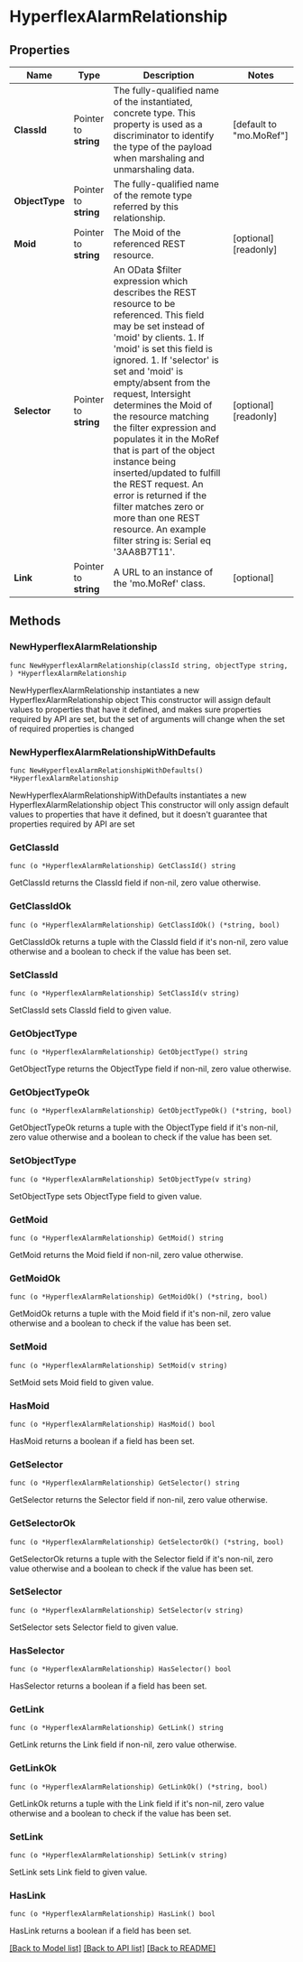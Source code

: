 # HyperflexAlarmRelationship

## Properties

Name | Type | Description | Notes
------------ | ------------- | ------------- | -------------
**ClassId** | Pointer to **string** | The fully-qualified name of the instantiated, concrete type. This property is used as a discriminator to identify the type of the payload when marshaling and unmarshaling data. | [default to "mo.MoRef"]
**ObjectType** | Pointer to **string** | The fully-qualified name of the remote type referred by this relationship. | 
**Moid** | Pointer to **string** | The Moid of the referenced REST resource. | [optional] [readonly] 
**Selector** | Pointer to **string** | An OData $filter expression which describes the REST resource to be referenced. This field may be set instead of &#39;moid&#39; by clients. 1. If &#39;moid&#39; is set this field is ignored. 1. If &#39;selector&#39; is set and &#39;moid&#39; is empty/absent from the request, Intersight determines the Moid of the resource matching the filter expression and populates it in the MoRef that is part of the object instance being inserted/updated to fulfill the REST request. An error is returned if the filter matches zero or more than one REST resource. An example filter string is: Serial eq &#39;3AA8B7T11&#39;. | [optional] [readonly] 
**Link** | Pointer to **string** | A URL to an instance of the &#39;mo.MoRef&#39; class. | [optional] 

## Methods

### NewHyperflexAlarmRelationship

`func NewHyperflexAlarmRelationship(classId string, objectType string, ) *HyperflexAlarmRelationship`

NewHyperflexAlarmRelationship instantiates a new HyperflexAlarmRelationship object
This constructor will assign default values to properties that have it defined,
and makes sure properties required by API are set, but the set of arguments
will change when the set of required properties is changed

### NewHyperflexAlarmRelationshipWithDefaults

`func NewHyperflexAlarmRelationshipWithDefaults() *HyperflexAlarmRelationship`

NewHyperflexAlarmRelationshipWithDefaults instantiates a new HyperflexAlarmRelationship object
This constructor will only assign default values to properties that have it defined,
but it doesn't guarantee that properties required by API are set

### GetClassId

`func (o *HyperflexAlarmRelationship) GetClassId() string`

GetClassId returns the ClassId field if non-nil, zero value otherwise.

### GetClassIdOk

`func (o *HyperflexAlarmRelationship) GetClassIdOk() (*string, bool)`

GetClassIdOk returns a tuple with the ClassId field if it's non-nil, zero value otherwise
and a boolean to check if the value has been set.

### SetClassId

`func (o *HyperflexAlarmRelationship) SetClassId(v string)`

SetClassId sets ClassId field to given value.


### GetObjectType

`func (o *HyperflexAlarmRelationship) GetObjectType() string`

GetObjectType returns the ObjectType field if non-nil, zero value otherwise.

### GetObjectTypeOk

`func (o *HyperflexAlarmRelationship) GetObjectTypeOk() (*string, bool)`

GetObjectTypeOk returns a tuple with the ObjectType field if it's non-nil, zero value otherwise
and a boolean to check if the value has been set.

### SetObjectType

`func (o *HyperflexAlarmRelationship) SetObjectType(v string)`

SetObjectType sets ObjectType field to given value.


### GetMoid

`func (o *HyperflexAlarmRelationship) GetMoid() string`

GetMoid returns the Moid field if non-nil, zero value otherwise.

### GetMoidOk

`func (o *HyperflexAlarmRelationship) GetMoidOk() (*string, bool)`

GetMoidOk returns a tuple with the Moid field if it's non-nil, zero value otherwise
and a boolean to check if the value has been set.

### SetMoid

`func (o *HyperflexAlarmRelationship) SetMoid(v string)`

SetMoid sets Moid field to given value.

### HasMoid

`func (o *HyperflexAlarmRelationship) HasMoid() bool`

HasMoid returns a boolean if a field has been set.

### GetSelector

`func (o *HyperflexAlarmRelationship) GetSelector() string`

GetSelector returns the Selector field if non-nil, zero value otherwise.

### GetSelectorOk

`func (o *HyperflexAlarmRelationship) GetSelectorOk() (*string, bool)`

GetSelectorOk returns a tuple with the Selector field if it's non-nil, zero value otherwise
and a boolean to check if the value has been set.

### SetSelector

`func (o *HyperflexAlarmRelationship) SetSelector(v string)`

SetSelector sets Selector field to given value.

### HasSelector

`func (o *HyperflexAlarmRelationship) HasSelector() bool`

HasSelector returns a boolean if a field has been set.

### GetLink

`func (o *HyperflexAlarmRelationship) GetLink() string`

GetLink returns the Link field if non-nil, zero value otherwise.

### GetLinkOk

`func (o *HyperflexAlarmRelationship) GetLinkOk() (*string, bool)`

GetLinkOk returns a tuple with the Link field if it's non-nil, zero value otherwise
and a boolean to check if the value has been set.

### SetLink

`func (o *HyperflexAlarmRelationship) SetLink(v string)`

SetLink sets Link field to given value.

### HasLink

`func (o *HyperflexAlarmRelationship) HasLink() bool`

HasLink returns a boolean if a field has been set.


[[Back to Model list]](../README.md#documentation-for-models) [[Back to API list]](../README.md#documentation-for-api-endpoints) [[Back to README]](../README.md)


